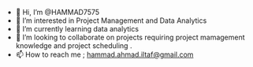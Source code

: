 - 👋 Hi, I’m @HAMMAD7575
- 👀 I’m interested in Project Management and Data Analytics
- 🌱 I’m currently learning data analytics
- 💞️ I’m looking to collaborate on projects requiring project mamagement knowledge and project scheduling . 
- 📫 How to reach me ; hammad.ahmad.iltaf@gmail.com 

<!---
HAMMAD7575/HAMMAD7575 is a ✨ special ✨ repository because its `README.md` (this file) appears on your GitHub profile.
You can click the Preview link to take a look at your changes.
--->
